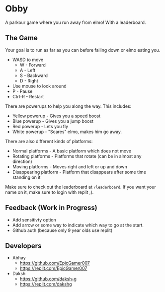 # Obby #
A parkour game where you run away from elmo! With a leaderboard.

## The Game ##
Your goal is to run as far as you can before falling down or elmo eating you.

* WASD to move
  * W - Forward
  * A - Left
  * S - Backward
  * D - Right
* Use mouse to look around
* P - Pause
* Ctrl-R - Restart

There are powerups to help you along the way. This includes:
* Yellow powerup - Gives you a speed boost
* Blue powerup - Gives you a jump boost
* Red powerup - Lets you fly
* White powerup - "Scares" elmo, makes him go away.

There are also different kinds of platforms:
* Normal platforms - A basic platform which does not move
* Rotating platforms - Platforms that rotate (can be in almost any direction)
* Moving platforms - Moves right and left or up and down
* Disappearing platform - Platform that disappears after some time standing on it

Make sure to check out the leaderboard at `/leaderboard`. If you want your name on it, make sure to login with replit ;).

## Feedback (Work in Progress) ##

* Add sensitivty option
* Add arrow or some way to indicate which way to go at the start.
* Github auth (because only 9 year olds use replit)

## Developers ##
* Abhay
  * https://github.com/EpicGamer007
  * https://replit.com/EpicGamer007
* Daksh
  * https://github.com/daksh-g
  * https://replit.com/dakshg